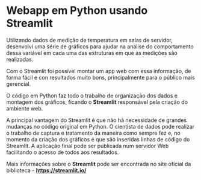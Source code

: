 # Webapp em Python usando Streamlit

Utilizando dados de medição de temperatura em salas de servidor, desenvolvi uma série de gráficos para ajudar na análise do comportamento dessa variável em cada uma das estruturas em que as medições são realizadas.

Com o Streamlit foi possível montar um app web com essa informação, de forma fácil e con resultados muito bons, principalmente para o público mais gerencial. 

O código em Python faz todo o trabalho de organização dos dados e montagem dos gráficos, ficando o **Streamlit** responsável pela criação do ambiente web.

A principal vantagem do Streamlit é que não há necessidade de grandes mudanças no código original em Python. O cientista de dados pode realizar o trabalho de captura e tratamento da maneira como sempre fez e, no momento da criação dos gráficos é que são inseridas linhas de código do Streamlit. A aplicação final pode ser publicada num servidor Web facilitando o acesso de todos aos resultados.

Mais informações sobre o **Streamlit** pode ser encontrada no site oficial da biblioteca - **https://streamlit.io/**
